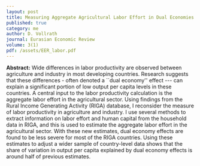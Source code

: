 ```yaml
---
layout: post
title: Measuring Aggregate Agricultural Labor Effort in Dual Economies
published: true
category: me
author: D. Vollrath
journal: Eurasian Economic Review
volume: 3(1)
pdf: /assets/EER_labor.pdf
---
```


**Abstract:**  Wide differences in labor productivity are observed between agriculture and industry in most developing countries. Research suggests that these differences - often denoted a ``dual economy'' effect --- can explain a significant portion of low output per capita levels in these countries. A central input to the labor productivity calculation is the aggregate labor effort in the agricultural sector. Using findings from the Rural Income Generating Activity (RIGA) database, I reconsider the measure of labor productivity in agriculture and industry. I use several methods to extract information on labor effort and human capital from the household data in RIGA, and this is used to estimate the aggregate labor effort in the agricultural sector. With these new estimates, dual economy effects are found to be less severe for most of the RIGA countries. Using these estimates to adjust a wider sample of country-level data shows that the share of variation in output per capita explained by dual economy effects is around half of previous estimates.